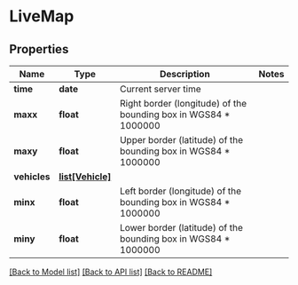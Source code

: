 # LiveMap

## Properties
Name | Type | Description | Notes
------------ | ------------- | ------------- | -------------
**time** | **date** | Current server time | 
**maxx** | **float** | Right border (longitude) of the bounding box in WGS84 * 1000000 | 
**maxy** | **float** | Upper border (latitude) of the bounding box in WGS84 * 1000000 | 
**vehicles** | [**list[Vehicle]**](Vehicle.md) |  | 
**minx** | **float** | Left border (longitude) of the bounding box in WGS84 * 1000000 | 
**miny** | **float** | Lower border (latitude) of the bounding box in WGS84 * 1000000 | 

[[Back to Model list]](../README.md#documentation-for-models) [[Back to API list]](../README.md#documentation-for-api-endpoints) [[Back to README]](../README.md)


